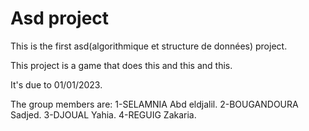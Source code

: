 # Asd project

This is the first asd(algorithmique et structure de données) project.

This project is a game that does this and this and this.

It's due to 01/01/2023.

The group members are:
1-SELAMNIA Abd eldjalil.
2-BOUGANDOURA Sadjed.
3-DJOUAL Yahia.
4-REGUIG Zakaria.
